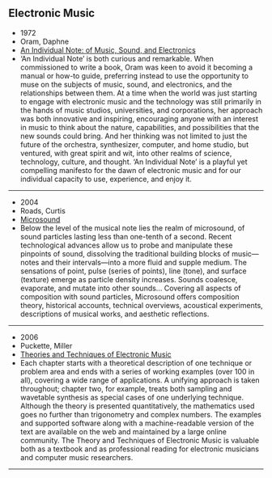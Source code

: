 Electronic Music
-----------------------
- 1972
- Oram, Daphne
- [An Individual Note: of Music, Sound, and Electronics](https://file.io/lUzFcKrRVp00)
- ‘An Individual Note’ is both curious and remarkable. When commissioned to write a book, Oram was keen to avoid it becoming a manual or how-to guide, preferring instead to use the opportunity to muse on the subjects of music, sound, and electronics, and the relationships between them. At a time when the world was just starting to engage with electronic music and the technology was still primarily in the hands of music studios, universities, and corporations, her approach was both innovative and inspiring, encouraging anyone with an interest in music to think about the nature, capabilities, and possibilities that the new sounds could bring. And her thinking was not limited to just the future of the orchestra, synthesizer, computer, and home studio, but ventured, with great spirit and wit, into other realms of science, technology, culture, and thought. ‘An Individual Note’ is a playful yet compelling manifesto for the dawn of electronic music and for our individual capacity to use, experience, and enjoy it.
-----------------------
- 2004
- Roads, Curtis
- [Microsound](https://file.io/8Ybfu1mPE88y)
- Below the level of the musical note lies the realm of microsound, of sound particles lasting less than one-tenth of a second. Recent technological advances allow us to probe and manipulate these pinpoints of sound, dissolving the traditional building blocks of music—notes and their intervals—into a more fluid and supple medium. The sensations of point, pulse (series of points), line (tone), and surface (texture) emerge as particle density increases. Sounds coalesce, evaporate, and mutate into other sounds... Covering all aspects of composition with sound particles, Microsound offers composition theory, historical accounts, technical overviews, acoustical experiments, descriptions of musical works, and aesthetic reflections.
-----------------------
- 2006
- Puckette, Miller
- [Theories and Techniques of Electronic Music](https://file.io/5vAFPhb42KHH)
- Each chapter starts with a theoretical description of one technique or problem area and ends with a series of working examples (over 100 in all), covering a wide range of applications. A unifying approach is taken throughout; chapter two, for example, treats both sampling and wavetable synthesis as special cases of one underlying technique. Although the theory is presented quantitatively, the mathematics used goes no further than trigonometry and complex numbers. The examples and supported software along with a machine-readable version of the text are available on the web and maintained by a large online community. The Theory and Techniques of Electronic Music is valuable both as a textbook and as professional reading for electronic musicians and computer music researchers.
-----------------------
